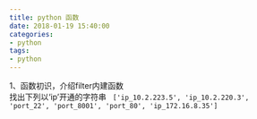 ```yaml
---
title: python 函数
date: 2018-01-19 15:40:00
categories:
- python
tags:
- python
---
```


1、函数初识，介绍filter内建函数  
  找出下列以‘ip’开通的字符串  
 ```['ip_10.2.223.5', 'ip_10.2.220.3', 'port_22', 'port_8001', 'port_80', 'ip_172.16.8.35']```
